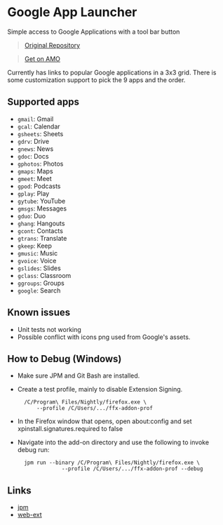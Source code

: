 # Google App Launcher

Simple access to Google Applications with a tool bar button

> [Original Repository](https://github.com/asolkar/ffx-addon-gglappbtn)

> [Get on AMO](https://addons.mozilla.org/en-US/firefox/addon/google-app-launcher/)

Currently has links to popular Google applications in a 3x3 grid. There is some customization support to pick the 9 apps and the order.

## Supported apps

* `gmail`: Gmail
* `gcal`: Calendar
* `gsheets`: Sheets
* `gdrv`: Drive
* `gnews`: News
* `gdoc`: Docs
* `gphotos`: Photos
* `gmaps`: Maps
* `gmeet`: Meet
* `gpod`: Podcasts
* `gplay`: Play
* `gytube`: YouTube
* `gmsgs`: Messages
* `gduo`: Duo
* `ghang`: Hangouts
* `gcont`: Contacts
* `gtrans`: Translate
* `gkeep`: Keep
* `gmusic`: Music
* `gvoice`: Voice
* `gslides`: Slides
* `gclass`: Classroom
* `ggroups`: Groups
* `google`: Search

## Known issues

* Unit tests not working
* Possible conflict with icons png used from Google's assets.

## How to Debug (Windows)

- Make sure JPM and Git Bash are installed.
- Create a test profile, mainly to disable Extension Signing.

		/C/Program\ Files/Nightly/firefox.exe \
    		--profile /C/Users/.../ffx-addon-prof


-  In the Firefox window that opens, open about:config and set xpinstall.signatures.required to false
- Navigate into the add-on directory and use the following to invoke debug run:

		jpm run --binary /C/Program\ Files/Nightly/firefox.exe \
    				--profile /C/Users/.../ffx-addon-prof --debug

## Links

- [jpm](https://github.com/mozilla-jetpack/jpm)
- [web-ext](https://github.com/mozilla/web-ext)